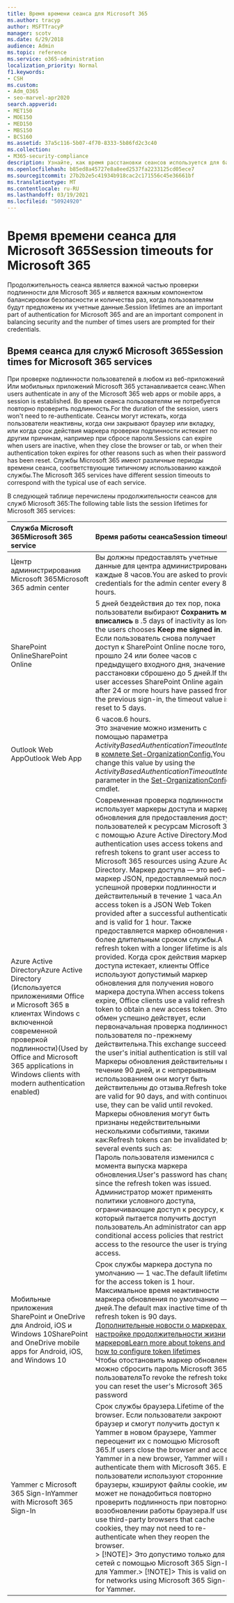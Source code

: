 ```yaml
---
title: Время времени сеанса для Microsoft 365
ms.author: tracyp
author: MSFTTracyP
manager: scotv
ms.date: 6/29/2018
audience: Admin
ms.topic: reference
ms.service: o365-administration
localization_priority: Normal
f1.keywords:
- CSH
ms.custom:
- Adm_O365
- seo-marvel-apr2020
search.appverid:
- MET150
- MOE150
- MED150
- MBS150
- BCS160
ms.assetid: 37a5c116-5b07-4f70-8333-5b86fd2c3c40
ms.collection:
- M365-security-compliance
description: Узнайте, как время расстановки сеансов используется для балансиза безопасности и простоты доступа в клиентских приложениях Microsoft 365.
ms.openlocfilehash: b85ed8a45727e8a8eed2537fa2233125cd05ece7
ms.sourcegitcommit: 27b2b2e5c41934b918cac2c171556c45e36661bf
ms.translationtype: MT
ms.contentlocale: ru-RU
ms.lasthandoff: 03/19/2021
ms.locfileid: "50924920"
---
```

# <a name="session-timeouts-for-microsoft-365"></a><span data-ttu-id="76fac-103">Время времени сеанса для Microsoft 365</span><span class="sxs-lookup"><span data-stu-id="76fac-103">Session timeouts for Microsoft 365</span></span>

<span data-ttu-id="76fac-104">Продолжительность сеанса является важной частью проверки подлинности для Microsoft 365 и является важным компонентом балансировки безопасности и количества раз, когда пользователям будут предложены их учетные данные.</span><span class="sxs-lookup"><span data-stu-id="76fac-104">Session lifetimes are an important part of authentication for Microsoft 365 and are an important component in balancing security and the number of times users are prompted for their credentials.</span></span>

## <a name="session-times-for-microsoft-365-services"></a><span data-ttu-id="76fac-105">Время сеанса для служб Microsoft 365</span><span class="sxs-lookup"><span data-stu-id="76fac-105">Session times for Microsoft 365 services</span></span>

<span data-ttu-id="76fac-106">При проверке подлинности пользователей в любом из веб-приложений Или мобильных приложений Microsoft 365 устанавливается сеанс.</span><span class="sxs-lookup"><span data-stu-id="76fac-106">When users authenticate in any of the Microsoft 365 web apps or mobile apps, a session is established.</span></span> <span data-ttu-id="76fac-107">Во время сеанса пользователям не потребуется повторно проверить подлинность.</span><span class="sxs-lookup"><span data-stu-id="76fac-107">For the duration of the session, users won't need to re-authenticate.</span></span> <span data-ttu-id="76fac-108">Сеансы могут истекать, когда пользователи неактивны, когда они закрывают браузер или вкладку, или когда срок действия маркера проверки подлинности истекает по другим причинам, например при сбросе пароля.</span><span class="sxs-lookup"><span data-stu-id="76fac-108">Sessions can expire when users are inactive, when they close the browser or tab, or when their authentication token expires for other reasons such as when their password has been reset.</span></span> <span data-ttu-id="76fac-109">Службы Microsoft 365 имеют различные периоды времени сеанса, соответствующие типичному использованию каждой службы.</span><span class="sxs-lookup"><span data-stu-id="76fac-109">The Microsoft 365 services have different session timeouts to correspond with the typical use of each service.</span></span>

<span data-ttu-id="76fac-110">В следующей таблице перечислены продолжительности сеансов для служб Microsoft 365:</span><span class="sxs-lookup"><span data-stu-id="76fac-110">The following table lists the session lifetimes for Microsoft 365 services:</span></span>

| <span data-ttu-id="76fac-111">Служба Microsoft 365</span><span class="sxs-lookup"><span data-stu-id="76fac-111">Microsoft 365 service</span></span> | <span data-ttu-id="76fac-112">Время работы сеанса</span><span class="sxs-lookup"><span data-stu-id="76fac-112">Session timeout</span></span> |
|:-----|:-----|
|<span data-ttu-id="76fac-113">Центр администрирования Microsoft 365</span><span class="sxs-lookup"><span data-stu-id="76fac-113">Microsoft 365 admin center</span></span>  <br/> |<span data-ttu-id="76fac-114">Вы должны предоставлять учетные данные для центра администрирования каждые 8 часов.</span><span class="sxs-lookup"><span data-stu-id="76fac-114">You are asked to provide credentials for the admin center every 8 hours.</span></span>  <br/> |
|<span data-ttu-id="76fac-115">SharePoint Online</span><span class="sxs-lookup"><span data-stu-id="76fac-115">SharePoint Online</span></span>  <br/> |<span data-ttu-id="76fac-116">5 дней бездействия до тех пор, пока пользователи выбирают **Сохранить мне вписались** в .</span><span class="sxs-lookup"><span data-stu-id="76fac-116">5 days of inactivity as long as the users chooses **Keep me signed in**.</span></span> <span data-ttu-id="76fac-117">Если пользователь снова получает доступ к SharePoint Online после того, как прошло 24 или более часов с предыдущего входного дня, значение расстановки сброшено до 5 дней.</span><span class="sxs-lookup"><span data-stu-id="76fac-117">If the user accesses SharePoint Online again after 24 or more hours have passed from the previous sign-in, the timeout value is reset to 5 days.</span></span>  <br/> |
|<span data-ttu-id="76fac-118">Outlook Web App</span><span class="sxs-lookup"><span data-stu-id="76fac-118">Outlook Web App</span></span>  <br/> |<span data-ttu-id="76fac-119">6 часов.</span><span class="sxs-lookup"><span data-stu-id="76fac-119">6 hours.</span></span>  <br/> <span data-ttu-id="76fac-120">Это значение можно изменить с помощью параметра _ActivityBasedAuthenticationTimeoutInterval_ в [комлете Set-OrganizationConfig.](/powershell/module/exchange/set-organizationconfig)</span><span class="sxs-lookup"><span data-stu-id="76fac-120">You can change this value by using the  _ActivityBasedAuthenticationTimeoutInterval_ parameter in the [Set-OrganizationConfig](/powershell/module/exchange/set-organizationconfig) cmdlet.</span></span>  <br/> |
|<span data-ttu-id="76fac-121">Azure Active Directory</span><span class="sxs-lookup"><span data-stu-id="76fac-121">Azure Active Directory</span></span>  <br/> <span data-ttu-id="76fac-122">(Используется приложениями Office и Microsoft 365 в клиентах Windows с включенной современной проверкой подлинности)</span><span class="sxs-lookup"><span data-stu-id="76fac-122">(Used by Office and Microsoft 365 applications in Windows clients with modern authentication enabled)</span></span>  <br/> | <span data-ttu-id="76fac-123">Современная проверка подлинности использует маркеры доступа и маркеры обновления для предоставления доступа пользователей к ресурсам Microsoft 365 с помощью Azure Active Directory.</span><span class="sxs-lookup"><span data-stu-id="76fac-123">Modern authentication uses access tokens and refresh tokens to grant user access to Microsoft 365 resources using Azure Active Directory.</span></span> <span data-ttu-id="76fac-124">Маркер доступа — это веб-маркер JSON, предоставляемый после успешной проверки подлинности и действительный в течение 1 часа.</span><span class="sxs-lookup"><span data-stu-id="76fac-124">An access token is a JSON Web Token provided after a successful authentication and is valid for 1 hour.</span></span> <span data-ttu-id="76fac-125">Также предоставляется маркер обновления с более длительным сроком службы.</span><span class="sxs-lookup"><span data-stu-id="76fac-125">A refresh token with a longer lifetime is also provided.</span></span> <span data-ttu-id="76fac-126">Когда срок действия маркеров доступа истекает, клиенты Office используют допустимый маркер обновления для получения нового маркера доступа.</span><span class="sxs-lookup"><span data-stu-id="76fac-126">When access tokens expire, Office clients use a valid refresh token to obtain a new access token.</span></span> <span data-ttu-id="76fac-127">Этот обмен успешно действует, если первоначальная проверка подлинности пользователя по-прежнему действительна.</span><span class="sxs-lookup"><span data-stu-id="76fac-127">This exchange succeeds if the user's initial authentication is still valid.</span></span>  <br/>  <span data-ttu-id="76fac-128">Маркеры обновления действительны в течение 90 дней, и с непрерывным использованием они могут быть действительны до отзыва.</span><span class="sxs-lookup"><span data-stu-id="76fac-128">Refresh tokens are valid for 90 days, and with continuous use, they can be valid until revoked.</span></span>  <br/>  <span data-ttu-id="76fac-129">Маркеры обновления могут быть признаны недействительными несколькими событиями, такими как:</span><span class="sxs-lookup"><span data-stu-id="76fac-129">Refresh tokens can be invalidated by several events such as:</span></span>  <br/>  <span data-ttu-id="76fac-130">Пароль пользователя изменился с момента выпуска маркера обновления.</span><span class="sxs-lookup"><span data-stu-id="76fac-130">User's password has changed since the refresh token was issued.</span></span>  <br/>  <span data-ttu-id="76fac-131">Администратор может применять политики условного доступа, ограничивающие доступ к ресурсу, к который пытается получить доступ пользователь.</span><span class="sxs-lookup"><span data-stu-id="76fac-131">An administrator can apply conditional access policies that restrict access to the resource the user is trying to access.</span></span>  <br/> |
|<span data-ttu-id="76fac-132">Мобильные приложения SharePoint и OneDrive для Android, iOS и Windows 10</span><span class="sxs-lookup"><span data-stu-id="76fac-132">SharePoint and OneDrive mobile apps for Android, iOS, and Windows 10</span></span>  <br/> |<span data-ttu-id="76fac-133">Срок службы маркера доступа по умолчанию — 1 час.</span><span class="sxs-lookup"><span data-stu-id="76fac-133">The default lifetime for the access token is 1 hour.</span></span> <span data-ttu-id="76fac-134">Максимальное время неактивности маркера обновления по умолчанию — 90 дней.</span><span class="sxs-lookup"><span data-stu-id="76fac-134">The default max inactive time of the refresh token is 90 days.</span></span>  <br/> [<span data-ttu-id="76fac-135">Дополнительные новости о маркерах и настройке продолжительности жизни маркеров</span><span class="sxs-lookup"><span data-stu-id="76fac-135">Learn more about tokens and how to configure token lifetimes</span></span>](/azure/active-directory/active-directory-configurable-token-lifetimes) <br/> <span data-ttu-id="76fac-136">Чтобы отостановить маркер обновления, можно сбросить пароль Microsoft 365 пользователя</span><span class="sxs-lookup"><span data-stu-id="76fac-136">To revoke the refresh token, you can reset the user's Microsoft 365 password</span></span>  <br/> |
|<span data-ttu-id="76fac-137">Yammer с Microsoft 365 Sign-In</span><span class="sxs-lookup"><span data-stu-id="76fac-137">Yammer with Microsoft 365 Sign-In</span></span>  <br/> |<span data-ttu-id="76fac-138">Срок службы браузера.</span><span class="sxs-lookup"><span data-stu-id="76fac-138">Lifetime of the browser.</span></span> <span data-ttu-id="76fac-139">Если пользователи закроют браузер и смогут получить доступ к Yammer в новом браузере, Yammer переоценит их с помощью Microsoft 365.</span><span class="sxs-lookup"><span data-stu-id="76fac-139">If users close the browser and access Yammer in a new browser, Yammer will re-authenticate them with Microsoft 365.</span></span> <span data-ttu-id="76fac-140">Если пользователи используют сторонние браузеры, кэшируют файлы cookie, им может не понадобиться повторно проверить подлинность при повторном возобновлении работы браузера.</span><span class="sxs-lookup"><span data-stu-id="76fac-140">If users use third-party browsers that cache cookies, they may not need to re-authenticate when they reopen the browser.</span></span>  <br/> <span data-ttu-id="76fac-141">> [!NOTE]> Это допустимо только для сетей с помощью Microsoft 365 Sign-In для Yammer.</span><span class="sxs-lookup"><span data-stu-id="76fac-141">> [!NOTE]> This is valid only for networks using Microsoft 365 Sign-In for Yammer.</span></span>           |